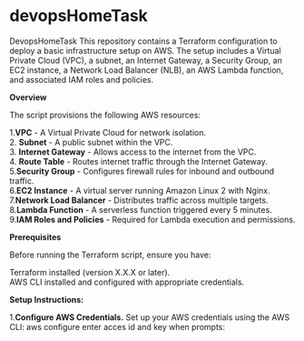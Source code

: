 # devopsHomeTask
DevopsHomeTask
This repository contains a Terraform configuration to deploy a basic infrastructure setup on AWS. The setup includes a Virtual Private Cloud (VPC), a subnet, an Internet Gateway, a Security Group, an EC2 instance, a Network Load Balancer (NLB), an AWS Lambda function, and associated IAM roles and policies.

**Overview**

The script provisions the following AWS resources:

1.**VPC** - A Virtual Private Cloud for network isolation.<br>
2. **Subnet** - A public subnet within the VPC.<br>
3. **Internet Gateway** - Allows access to the internet from the VPC.<br>
4. **Route Table** - Routes internet traffic through the Internet Gateway.<br>
5.**Security Group** - Configures firewall rules for inbound and outbound traffic.<br>
6.**EC2 Instance** - A virtual server running Amazon Linux 2 with Nginx.<br>
7.**Network Load Balancer** - Distributes traffic across multiple targets.<br>
8.**Lambda Function** - A serverless function triggered every 5 minutes.<br>
9.**IAM Roles and Policies** - Required for Lambda execution and permissions.<br>


**Prerequisites**

Before running the Terraform script, ensure you have:

Terraform installed (version X.X.X or later).<br>
AWS CLI installed and configured with appropriate credentials.<br>

**Setup Instructions:**

1.**Configure AWS Credentials.**
Set up your AWS credentials using the AWS CLI:
aws configure
enter acces id and key when prompts:





